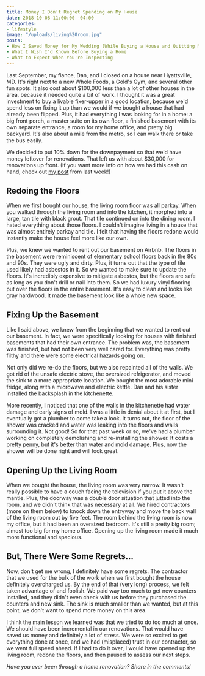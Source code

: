 ```yaml
---
title: Money I Don't Regret Spending on My House
date: 2018-10-08 11:00:00 -04:00
categories:
- lifestyle
image: "/uploads/living%20room.jpg"
posts:
- How I Saved Money for My Wedding (While Buying a House and Quitting My Job)
- What I Wish I'd Known Before Buying a Home
- What to Expect When You're Inspecting
---
```


Last September, my fiance, Dan, and I closed on a house near Hyattsville, MD. It's right next to a new Whole Foods, a Gold's Gym, and several other fun spots. It also cost about $100,000 less than a lot of other houses in the area, because it needed quite a bit of work. I thought it was a great investment to buy a livable fixer-upper in a good location, because we'd spend less on fixing it up than we would if we bought a house that had already been flipped. Plus, it had everything I was looking for in a home: a big front porch, a master suite on its own floor, a finished basement with its own separate entrance, a room for my home office, and pretty big backyard. It's also about a mile from the metro, so I can walk there or take the bus easily.

We decided to put 10% down for the downpayment so that we'd have money leftover for renovations. That left us with about $30,000 for renovations up front. (If you want more info on how we had this cash on hand, check out [my post](https://www.maggiegermano.com/blog/how-i-saved-money-for-my-wedding-while-buying-a-house-and-quitting-my-job/) from last week!)

## Redoing the Floors

When we first bought our house, the living room floor was all parkay. When you walked through the living room and into the kitchen, it morphed into a large, tan tile with black grout. That tile continued on into the dining room. I hated everything about those floors. I couldn't imagine living in a house that was almost entirely parkay and tile. I felt that having the floors redone would instantly make the house feel more like our own.

Plus, we knew we wanted to rent out our basement on Airbnb. The floors in the basement were reminiscent of elementary school floors back in the 80s and 90s. They were ugly and dirty. Plus, it turns out that the type of tile used likely had asbestos in it. So we wanted to make sure to update the floors. It's incredibly expensive to mitigate asbestos, but the floors are safe as long as you don't drill or nail into them. So we had luxury vinyl flooring put over the floors in the entire basement. It's easy to clean and looks like gray hardwood. It made the basement look like a whole new space.

## Fixing Up the Basement

Like I said above, we knew from the beginning that we wanted to rent out our basement. In fact, we were specifically looking for houses with finished basements that had their own entrance. The problem was, the basement was finished, but had not been very well cared for. Everything was pretty filthy and there were some electrical hazards going on. 

Not only did we re-do the floors, but we also repainted all of the walls. We got rid of the unsafe electric stove, the oversized refrigerator, and moved the sink to a more appropriate location. We bought the most adorable mini fridge, along with a microwave and electric kettle. Dan and his sister installed the backsplash in the kitchenette. 

More recently, I noticed that one of the walls in the kitchenette had water damage and early signs of mold. I was a little in denial about it at first, but I eventually got a plumber to come take a look. It turns out, the floor of the shower was cracked and water was leaking into the floors and walls surrounding it. Not good! So for that past week or so, we've had a plumber working on completely demolishing and re-installing the shower. It costs a pretty penny, but it's better than water and mold damage. Plus, now the shower will be done right and will look great. 

## Opening Up the Living Room

When we bought the house, the living room was very narrow. It wasn't really possible to have a couch facing the television if you put it above the mantle. Plus, the doorway was a double door situation that jutted into the room, and we didn't think that was necessary at all. We hired contractors (more on them below) to knock down the entryway and move the back wall of the living room out by five feet. The room behind the living room is now my office, but it had been an oversized bedroom. It's still a pretty big room; almost too big for my home office. Opening up the living room made it much more functional and spacious. 

## But, There Were Some Regrets...

Now, don't get me wrong, I definitely have some regrets. The contractor that we used for the bulk of the work when we first bought the house definitely overcharged us. By the end of that (very long) process, we felt taken advantage of and foolish. We paid way too much to get new counters installed, and they didn't even check with us before they purchased the counters and new sink. The sink is much smaller than we wanted, but at this point, we don't want to spend more money on this area.

I think the main lesson we learned was that we tried to do too much at once. We should have been incremental in our renovations. That would have saved us money and definitely a lot of stress. We were so excited to get everything done at once, and we had (misplaced) trust in our contractor, so we went full speed ahead. If I had to do it over, I would have opened up the living room, redone the floors, and then paused to assess our next steps. 

*Have you ever been through a home renovation? Share in the comments!*